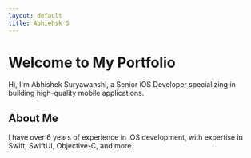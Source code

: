 ```yaml
---
layout: default
title: Abhiehsk S
---
```


# Welcome to My Portfolio
Hi, I'm Abhishek Suryawanshi, a Senior iOS Developer specializing in building high-quality mobile applications.

## About Me
I have over 6 years of experience in iOS development, with expertise in Swift, SwiftUI, Objective-C, and more.
